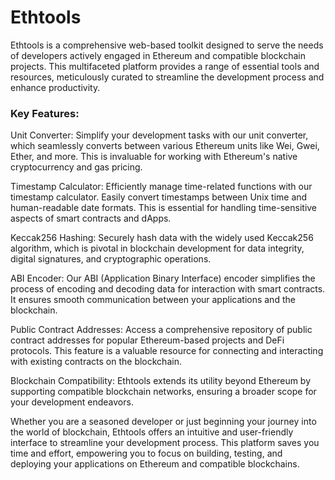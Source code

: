 # Ethtools

Ethtools is a comprehensive web-based toolkit designed to serve the needs of developers actively engaged in Ethereum and compatible blockchain projects. This multifaceted platform provides a range of essential tools and resources, meticulously curated to streamline the development process and enhance productivity.

### Key Features:

Unit Converter: Simplify your development tasks with our unit converter, which seamlessly converts between various Ethereum units like Wei, Gwei, Ether, and more. This is invaluable for working with Ethereum's native cryptocurrency and gas pricing.

Timestamp Calculator: Efficiently manage time-related functions with our timestamp calculator. Easily convert timestamps between Unix time and human-readable date formats. This is essential for handling time-sensitive aspects of smart contracts and dApps.

Keccak256 Hashing: Securely hash data with the widely used Keccak256 algorithm, which is pivotal in blockchain development for data integrity, digital signatures, and cryptographic operations.

ABI Encoder: Our ABI (Application Binary Interface) encoder simplifies the process of encoding and decoding data for interaction with smart contracts. It ensures smooth communication between your applications and the blockchain.

Public Contract Addresses: Access a comprehensive repository of public contract addresses for popular Ethereum-based projects and DeFi protocols. This feature is a valuable resource for connecting and interacting with existing contracts on the blockchain.

Blockchain Compatibility: Ethtools extends its utility beyond Ethereum by supporting compatible blockchain networks, ensuring a broader scope for your development endeavors.

Whether you are a seasoned developer or just beginning your journey into the world of blockchain, Ethtools offers an intuitive and user-friendly interface to streamline your development process. This platform saves you time and effort, empowering you to focus on building, testing, and deploying your applications on Ethereum and compatible blockchains.
